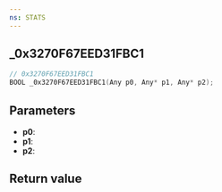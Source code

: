```yaml
---
ns: STATS
---
```

## _0x3270F67EED31FBC1

```c
// 0x3270F67EED31FBC1
BOOL _0x3270F67EED31FBC1(Any p0, Any* p1, Any* p2);
```


## Parameters
* **p0**: 
* **p1**: 
* **p2**: 

## Return value
